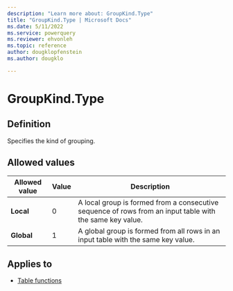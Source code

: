 ```yaml
---
description: "Learn more about: GroupKind.Type"
title: "GroupKind.Type | Microsoft Docs"
ms.date: 5/11/2022
ms.service: powerquery
ms.reviewer: ehvonleh
ms.topic: reference
author: dougklopfenstein
ms.author: dougklo

---
```

# GroupKind.Type

## Definition

Specifies the kind of grouping.

## Allowed values

|Allowed value|Value|Description|
| ------- | --- | ----------- |
|**Local**|0| A local group is formed from a consecutive sequence of rows from an input table with the same key value.|
|**Global**|1| A global group is formed from all rows in an input table with the same key value.|

## Applies to

* [Table functions](table-functions.md)
